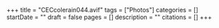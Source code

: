 +++
title = "CECcolerain044.avif"
tags = ["Photos"]
categories = []
startDate = ""
draft = false
pages = []
description = ""
citations = []
+++
